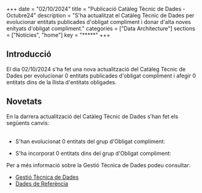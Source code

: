 +++ 
date        = "02/10/2024" 
title       = "Publicació Catàleg Tècnic de Dades - Octubre24" 
description = "S'ha actualitzat el Catàleg Tècnic de Dades per evolucionar entitats publicades d'obligat compliment i donar d'alta noves enityats d'obligat compliment." 
categories  = ["Data Architecture"] 
sections    = ["Notícies", "home"] 
key = "*****" 
+++ 

  

## Introducció 

El dia 02/10/2024 s'ha fet una nova actualització del Catàleg Tècnic de Dades per evolucionar 0 entitats publicades d'obligat compliment i afegir 0 entitats dins de la llista d'entitats obligades. 

## Novetats 

En la darrera actualització del Catàleg Tècnic de Dades s'han fet els següents canvis:<br><br> 

- S'han evolucionat 0 entitats del grup d'Obligat compliment:<br> 










- S'ha incorporat 0 entitats dins del grup d'Obligat compliment:<br> 





Per a més informació sobre la Gestió Tècnica de Dades podeu consultar: 


* [Gestió Tècnica de Dades](https://canigo.ctti.gencat.cat/plataformes/dadesref/gestiodades/) 
* [Dades de Referència](https://canigo.ctti.gencat.cat/plataformes/dadesref/dadesref/) 